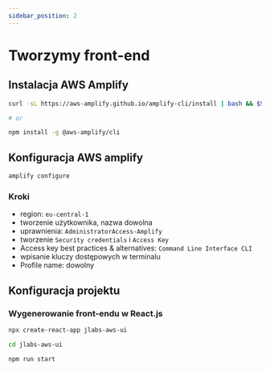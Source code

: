 ```yaml
---
sidebar_position: 2
---
```


# Tworzymy front-end
## Instalacja AWS Amplify
```bash
curl -sL https://aws-amplify.github.io/amplify-cli/install | bash && $SHELL

# or

npm install -g @aws-amplify/cli
```

## Konfiguracja AWS amplify
```bash
amplify configure
```
### Kroki
- region: `eu-central-1`
- tworzenie użytkownika, nazwa dowolna
- uprawnienia: `AdministratorAccess-Amplify`
- tworzenie `Security credentials` i `Access Key`
- Access key best practices & alternatives: `Command Line Interface CLI`
- wpisanie kluczy dostępowych w terminalu
- Profile name: dowolny

## Konfiguracja projektu
### Wygenerowanie front-endu w React.js
```bash
npx create-react-app jlabs-aws-ui
```
```bash
cd jlabs-aws-ui
```
```bash
npm run start
```
